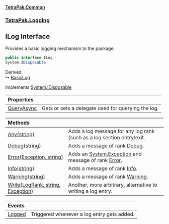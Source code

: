 #### [TetraPak.Common](index.md 'index')
### [TetraPak.Logging](TetraPak_Logging.md 'TetraPak.Logging')
## ILog Interface
Provides a basic logging mechanism to the package.  
```csharp
public interface ILog :
System.IDisposable
```

Derived  
&#8627; [BasicLog](TetraPak_Logging_BasicLog.md 'TetraPak.Logging.BasicLog')  

Implements [System.IDisposable](https://docs.microsoft.com/en-us/dotnet/api/System.IDisposable 'System.IDisposable')  

| Properties | |
| :--- | :--- |
| [QueryAsync](TetraPak_Logging_ILog_QueryAsync.md 'TetraPak.Logging.ILog.QueryAsync') | Gets or sets a delegate used for querying the log.<br/> |

| Methods | |
| :--- | :--- |
| [Any(string)](TetraPak_Logging_ILog_Any(string).md 'TetraPak.Logging.ILog.Any(string)') | Adds a log message for any log rank (such as a log section entry/exit.<br/> |
| [Debug(string)](TetraPak_Logging_ILog_Debug(string).md 'TetraPak.Logging.ILog.Debug(string)') | Adds a message of rank [Debug](TetraPak_Logging_LogRank.md#TetraPak_Logging_LogRank_Debug 'TetraPak.Logging.LogRank.Debug').<br/> |
| [Error(Exception, string)](TetraPak_Logging_ILog_Error(System_Exception_string).md 'TetraPak.Logging.ILog.Error(System.Exception, string)') | Adds an [System.Exception](https://docs.microsoft.com/en-us/dotnet/api/System.Exception 'System.Exception') and message of rank [Error](TetraPak_Logging_LogRank.md#TetraPak_Logging_LogRank_Error 'TetraPak.Logging.LogRank.Error').<br/> |
| [Info(string)](TetraPak_Logging_ILog_Info(string).md 'TetraPak.Logging.ILog.Info(string)') | Adds a message of rank [Info](TetraPak_Logging_LogRank.md#TetraPak_Logging_LogRank_Info 'TetraPak.Logging.LogRank.Info').<br/> |
| [Warning(string)](TetraPak_Logging_ILog_Warning(string).md 'TetraPak.Logging.ILog.Warning(string)') | Adds a message of rank [Warning](TetraPak_Logging_LogRank.md#TetraPak_Logging_LogRank_Warning 'TetraPak.Logging.LogRank.Warning').<br/> |
| [Write(LogRank, string, Exception)](TetraPak_Logging_ILog_Write(TetraPak_Logging_LogRank_string_System_Exception).md 'TetraPak.Logging.ILog.Write(TetraPak.Logging.LogRank, string, System.Exception)') | Another, more arbitrary, alternative to writing a log entry.<br/> |

| Events | |
| :--- | :--- |
| [Logged](TetraPak_Logging_ILog_Logged.md 'TetraPak.Logging.ILog.Logged') | Triggered whenever a log entry gets added.<br/> |
